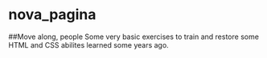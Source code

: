 nova_pagina
===========
##Move along, people
Some very basic exercises to train and restore some HTML and CSS abilites learned some years ago.
